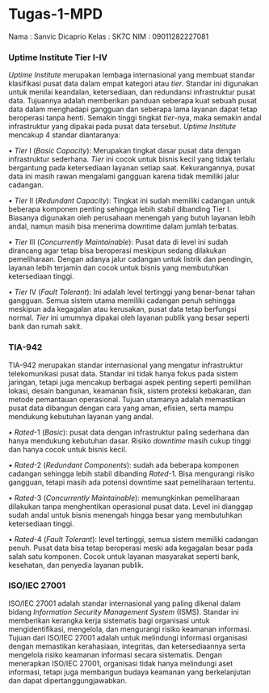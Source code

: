 # Tugas-1-MPD

Nama : Sanvic Dicaprio
Kelas : SK7C
NIM : 09011282227081

### Uptime Institute Tier I-IV
_Uptime Institute_ merupakan lembaga internasional yang membuat standar klasifikasi pusat data dalam empat kategori atau _tier_. Standar ini digunakan untuk menilai keandalan, ketersediaan, dan redundansi infrastruktur pusat data. Tujuannya adalah memberikan panduan seberapa kuat sebuah pusat data dalam menghadapi gangguan dan seberapa lama layanan dapat tetap beroperasi tanpa henti. Semakin tinggi tingkat _tier_-nya, maka semakin andal infrastruktur yang dipakai pada pusat data tersebut. _Uptime Institute_ mencakup 4 standar diantaranya:

•	_Tier_ I (_Basic Capacity_): Merupakan tingkat dasar pusat data dengan infrastruktur sederhana. _Tier_ ini cocok untuk bisnis kecil yang tidak terlalu bergantung pada ketersediaan layanan setiap saat. Kekurangannya, pusat data ini masih rawan mengalami gangguan karena tidak memiliki jalur cadangan.

•	_Tier_ II (_Redundant Capacity_): Tingkat ini sudah memiliki cadangan untuk beberapa komponen penting sehingga lebih stabil dibanding Tier I. Biasanya digunakan oleh perusahaan menengah yang butuh layanan lebih andal, namun masih bisa menerima downtime dalam jumlah terbatas.

•	_Tier_ III (_Concurrently Maintainable_): Pusat data di level ini sudah dirancang agar tetap bisa beroperasi meskipun sedang dilakukan pemeliharaan. Dengan adanya jalur cadangan untuk listrik dan pendingin, layanan lebih terjamin dan cocok untuk bisnis yang membutuhkan ketersediaan tinggi.

•	_Tier_ IV (_Fault Tolerant_): Ini adalah level tertinggi yang benar-benar tahan gangguan. Semua sistem utama memiliki cadangan penuh sehingga meskipun ada kegagalan atau kerusakan, pusat data tetap berfungsi normal. _Tier_ ini umumnya dipakai oleh layanan publik yang besar seperti bank dan rumah sakit.


### TIA-942
TIA-942 merupakan standar internasional yang mengatur infrastruktur telekomunikasi pusat data. Standar ini tidak hanya fokus pada sistem jaringan, tetapi juga mencakup berbagai aspek penting seperti pemilihan lokasi, desain bangunan, keamanan fisik, sistem proteksi kebakaran, dan metode pemantauan operasional. Tujuan utamanya adalah memastikan pusat data dibangun dengan cara yang aman, efisien, serta mampu mendukung kebutuhan layanan yang andal.

•	_Rated_-1 (_Basic_): pusat data dengan infrastruktur paling sederhana dan hanya mendukung kebutuhan dasar. Risiko _downtime_ masih cukup tinggi dan hanya cocok untuk bisnis kecil.

•	_Rated_-2 (_Redundant Components_): sudah ada beberapa komponen cadangan sehingga lebih stabil dibanding _Rated_-1. Bisa mengurangi risiko gangguan, tetapi masih ada potensi downtime saat pemeliharaan tertentu.

•	_Rated_-3 (_Concurrently Maintainable_): memungkinkan pemeliharaan dilakukan tanpa menghentikan operasional pusat data. Level ini dianggap sudah andal untuk bisnis menengah hingga besar yang membutuhkan ketersediaan tinggi.

•	_Rated_-4 (_Fault Tolerant_): level tertinggi, semua sistem memiliki cadangan penuh. Pusat data bisa tetap beroperasi meski ada kegagalan besar pada salah satu komponen. Cocok untuk layanan masyarakat seperti bank, kesehatan, dan penyedia layanan publik.

### ISO/IEC 27001
ISO/IEC 27001 adalah standar internasional yang paling dikenal dalam bidang _Information Security Management System_ (ISMS). Standar ini memberikan kerangka kerja sistematis bagi organisasi untuk mengidentifikasi, mengelola, dan mengurangi risiko keamanan informasi. Tujuan dari ISO/IEC 27001 adalah untuk melindungi informasi organisasi dengan memastikan kerahasiaan, integritas, dan ketersediaannya serta mengelola risiko keamanan informasi secara sistematis. Dengan menerapkan ISO/IEC 27001, organisasi tidak hanya melindungi aset informasi, tetapi juga membangun budaya keamanan yang berkelanjutan dan dapat dipertanggungjawabkan.
